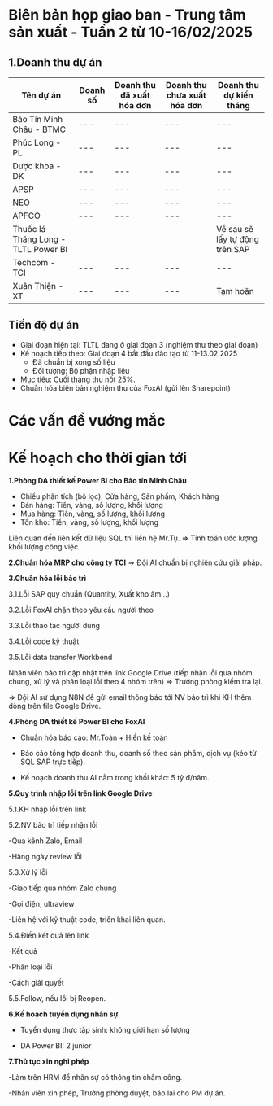 # Biên bản họp giao ban - Trung tâm sản xuất - Tuần 2 từ 10-16/02/2025

## 1.Doanh thu dự án
|Tên dự án|Doanh số|Doanh thu đã xuất hóa đơn|Doanh thu chưa xuất hóa đơn|Doanh thu dự kiến tháng|
|---|---|---|---|---|
|Bảo Tín Minh Châu - BTMC|---|---|---|---|
|Phúc Long - PL|---|---|---|---|
|Dược khoa - DK|---|---|---|---|
|APSP|---|---|---|---|
|NEO|---|---|---|---|
|APFCO|---|---|---|---|
|Thuốc lá Thăng Long - TLTL Power BI||||Về sau sẽ lấy tự động trên SAP|
|Techcom - TCI|---|---|---|---|
|Xuân Thiện - XT|---|---|---|Tạm hoãn|

## Tiến độ dự án
- Giai đoạn hiện tại: TLTL đang ở giai đoạn 3 (nghiệm thu theo giai đoạn)
- Kế hoạch tiếp theo: Giai đoạn 4 bắt đầu đào tạo từ 11-13.02.2025
  * Đã chuẩn bị xong số liệu
  * Đối tượng: Bộ phận nhập liệu
- Mục tiêu: Cuối tháng thu nốt 25%.
- Chuẩn hóa biên bản nghiệm thu của FoxAI (gửi lên Sharepoint)

# Các vấn đề vướng mắc

# Kế hoạch cho thời gian tới
**1.Phòng DA thiết kế Power BI cho Bảo tín Minh Châu**
- Chiều phân tích (bộ lọc): Cửa hàng, Sản phẩm, Khách hàng
- Bán hàng: Tiền, vàng, số lượng, khối lượng
- Mua hàng: Tiền, vàng, số lượng, khối lượng
- Tồn kho: Tiền, vàng, số lượng, khối lượng

Liên quan đến liên kết dữ liệu SQL thì liên hệ Mr.Tụ.
=> Tính toán ước lượng khối lượng công việc

**2.Chuẩn hóa MRP cho công ty TCI**
=> Đội AI chuẩn bị nghiên cứu giải pháp.

**3.Chuẩn hóa lỗi bảo trì**

3.1.Lỗi SAP quy chuẩn (Quantity, Xuất kho âm...)

3.2.Lỗi FoxAI chặn theo yêu cầu người theo

3.3.Lỗi thao tác người dùng

3.4.Lỗi code kỹ thuật

3.5.Lỗi data transfer Workbend

Nhân viên bảo trì cập nhật trên link Google Drive (tiếp nhận lỗi qua nhóm chung, xử lý và phân loại lỗi theo 4 nhóm trên)
=> Trưởng phòng kiểm tra lại.

=> Đội AI sử dụng N8N để gửi email thông báo tới NV bảo trì khi KH thêm dòng trên file Google Drive.

**4.Phòng DA thiết kế Power BI cho FoxAI**

- Chuẩn hóa báo cáo: Mr.Toàn + Hiền kế toán

- Báo cáo tổng hợp doanh thu, doanh số theo sản phẩm, dịch vụ (kéo từ SQL SAP trực tiếp).

- Kế hoạch doanh thu AI nằm trong khối khác: 5 tỷ đ/năm.

**5.Quy trình nhập lỗi trên link Google Drive**

5.1.KH nhập lỗi trên link 

5.2.NV bảo trì tiếp nhận lỗi

-Qua kênh Zalo, Email

-Hàng ngày review lỗi

5.3.Xử lý lỗi

-Giao tiếp qua nhóm Zalo chung

-Gọi điện, ultraview

-Liên hệ với kỹ thuật code, triển khai liên quan.

5.4.Điền kết quả lên link

-Kết quả

-Phân loại lỗi

-Cách giải quyết

5.5.Follow, nếu lỗi bị Reopen.

**6.Kế hoạch tuyển dụng nhân sự**

- Tuyển dụng thực tập sinh: không giới hạn số lượng

- DA Power BI: 2 junior

**7.Thủ tục xin nghỉ phép**

-Làm trên HRM để nhân sự có thông tin chấm công.

-Nhân viên xin phép, Trưởng phòng duyệt, báo lại cho PM dự án.

